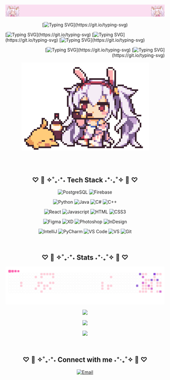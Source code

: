 ![](banner.png)

<!-- Typing -->
<div align="center">

[![Typing SVG](https://readme-typing-svg.demolab.com?font=Pixelify+Sans&size=40&pause=1000&color=FF69B4&width=350&lines=Annyeong+Haseyo+!;)](https://git.io/typing-svg)
</div>

<div align="left">
  
[![Typing SVG](https://readme-typing-svg.demolab.com?font=Pixelify+Sans&size=30&pause=1000&color=9370DB&width=350&lines=Hello!;)](https://git.io/typing-svg)
[![Typing SVG](https://readme-typing-svg.demolab.com?font=Pixelify+Sans&size=30&pause=1000&color=9370DB&width=370&lines=Hola!;)](https://git.io/typing-svg)
[![Typing SVG](https://readme-typing-svg.demolab.com?font=Pixelify+Sans&size=30&pause=1000&color=9370DB&width=100&lines=Ciao!;)](https://git.io/typing-svg)
</div>

<div align="right">

[![Typing SVG](https://readme-typing-svg.demolab.com?font=Pixelify+Sans&size=30&pause=1000&color=FF69B4&width=360&lines=Hallo!;)](https://git.io/typing-svg)
[![Typing SVG](https://readme-typing-svg.demolab.com?font=Pixelify+Sans&size=30&pause=1000&color=FF69B4&width=300&lines=Bonjour!;)](https://git.io/typing-svg)

</div>


<!-- Anime Gif -->
<div align="center">
  <img src="anime.gif" alt="Anime GIF">
</div>

<br><br>
<!-- Tech Stacks -->
<div align="center">
  
## ♡ 🌸 ✧˚₊‧⁺˖ Tech Stack ˖⁺‧₊˚✧ 🌸 ♡

</div>

<div align="center">

  ![PostgreSQL](https://img.shields.io/badge/PostgreSQL-336791?style=for-the-badge&logo=postgresql&logoColor=white)
  ![Firebase](https://img.shields.io/badge/Firebase-FFCA28?style=for-the-badge&logo=firebase&logoColor=black)
  
  ![Python](https://img.shields.io/badge/Python-3776AB?style=for-the-badge&logo=python&logoColor=white)
  ![Java](https://img.shields.io/badge/Java-007396?style=for-the-badge&logo=java&logoColor=white)
  ![C#](https://img.shields.io/badge/C%23-239120?style=for-the-badge&logo=c-sharp&logoColor=white)
  ![C++](https://img.shields.io/badge/C%2B%2B-00599C?style=for-the-badge&logo=c%2B%2B&logoColor=white)

  ![React](https://img.shields.io/badge/-React-61DBFB?style=for-the-badge&labelColor=black&logo=react&logoColor=61DBFB)
  ![Javascript](https://img.shields.io/badge/Javascript-F0DB4F?style=for-the-badge&labelColor=black&logo=javascript&logoColor=F0DB4F)
  ![HTML](https://img.shields.io/badge/HTML5-E34F26?style=for-the-badge&logo=html5&logoColor=white)
  ![CSS3](https://img.shields.io/badge/CSS3-1572B6?style=for-the-badge&logo=css3&logoColor=white)

  ![Figma](https://img.shields.io/badge/Figma-F24E1E?style=for-the-badge&logo=figma&logoColor=white)
  ![XD](https://img.shields.io/badge/Adobe%20XD-31A8FF?style=for-the-badge&logo=adobe%20xd&logoColor=40E0D0)
  ![Photoshop](https://img.shields.io/badge/Adobe%20Photoshop-0066CC?style=for-the-badge&logo=adobe%20photoshop&logoColor=00FFFF)
  ![InDesign](https://img.shields.io/badge/Adobe%20InDesign-FF3366?style=for-the-badge&logo=adobe%20indesign&logoColor=20B2AA)

  ![IntelliJ](https://img.shields.io/badge/IntelliJ%20IDEA-000000?style=for-the-badge&logo=intellij-idea&logoColor=white)
  ![PyCharm](https://img.shields.io/badge/PyCharm-000000?style=for-the-badge&logo=pycharm&logoColor=white)
  ![VS Code](https://img.shields.io/badge/Visual%20Studio%20Code-0078d7?style=for-the-badge&logo=visual-studio-code&logoColor=white)
  ![VS](https://img.shields.io/badge/Visual%20Studio-5C2D91?style=for-the-badge&logo=visual-studio&logoColor=white)
  ![Git](https://img.shields.io/badge/Git-F05032?style=for-the-badge&logo=git&logoColor=white)
  
</div>

<br>
<!-- Snake -->
<div align="center">
  
## ♡ 🌸 ✧˚₊‧⁺˖ Stats ˖⁺‧₊˚✧ 🌸 ♡
</div>

<div align="center">
  
  ![snake gif](https://github.com/belinda-hagen/belinda-hagen/blob/output/pink-purple.gif)
</div>


<!-- Stats -->
<div align="center">
  
  <img src="https://github-readme-stats.vercel.app/api?username=belinda-hagen&theme=synthwave&hide_border=true&include_all_commits=true&count_private=true" width="55%" /> </br>
  
  <img src="https://github-readme-streak-stats.herokuapp.com?user=belinda-hagen&theme=synthwave&hide_border=true&date_format=M%20j%5B%2C%20Y%5D" width="50%" /> </br>
  
  <img src="https://github-readme-stats.vercel.app/api/top-langs/?username=belinda-hagen&theme=synthwave&hide_border=true&include_all_commits=true&count_private=true&layout=compact" width="36%" /> </br>
</div>

<br>
<!-- Social -->
<div align="center">
  
## ♡ 🌸 ✧˚₊‧⁺˖ Connect with me ˖⁺‧₊˚✧ 🌸 ♡
</div>

<div align="center">

[![Email](https://img.shields.io/badge/Email-D14836?style=for-the-badge&logo=gmail&logoColor=white)](mailto:belinda.hagen44@gmail.com)
</div>











